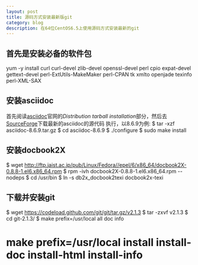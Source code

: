 ```yaml
---
layout: post
title: 源码方式安装最新版git
category: blog
description: 在64位CentOS6.5上使用源码方式安装最新的git
---
```


## 首先是安装必备的软件包
   
   yum -y install curl curl-devel zlib-devel openssl-devel perl cpio expat-devel gettext-devel perl-ExtUtils-MakeMaker perl-CPAN tk xmlto openjade texinfo perl-XML-SAX


## 安装asciidoc

首先阅读[asciidoc][0]官网的*Distribution tarball installation*部分，然后去[SourceForge][1]下载最新的asciidoc的源代码
执行，以8.6.9为例:
	$ tar -xzf asciidoc-8.6.9.tar.gz
	$ cd asciidoc-8.6.9
	$ ./configure
	$ sudo make install		

## 安装docbook2X

   $ wget http://ftp.jaist.ac.jp/pub/Linux/Fedora//epel/6/x86_64/docbook2X-0.8.8-1.el6.x86_64.rpm
   $ rpm -ivh docbook2X-0.8.8-1.el6.x86_64.rpm --nodeps
   $ cd /usr/bin
   $ ln -s db2x_docbook2texi docbook2x-texi

## 下载并安装git
   $ wget https://codeload.github.com/git/git/tar.gz/v2.1.3
   $ tar -zxvf v2.1.3
   $ cd git-2.1.3/
   $ make prefix=/usr/local all doc info
   # make prefix=/usr/local install install-doc install-html install-info

   











[0]: http://www.methods.co.nz/asciidoc/INSTALL.html "asciidoc"
[1]: http://sourceforge.net/projects/asciidoc/ "SourceForge"

